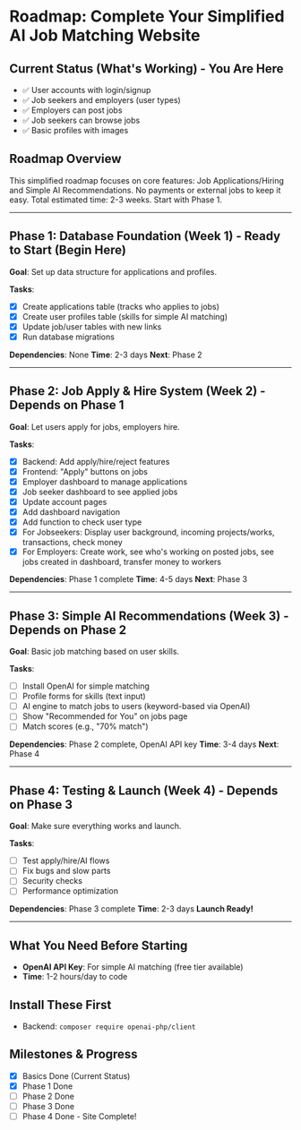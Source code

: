 # Roadmap: Complete Your Simplified AI Job Matching Website

## Current Status (What's Working) - You Are Here
- ✅ User accounts with login/signup
- ✅ Job seekers and employers (user types)
- ✅ Employers can post jobs
- ✅ Job seekers can browse jobs
- ✅ Basic profiles with images

## Roadmap Overview
This simplified roadmap focuses on core features: Job Applications/Hiring and Simple AI Recommendations. No payments or external jobs to keep it easy. Total estimated time: 2-3 weeks. Start with Phase 1.

---

## Phase 1: Database Foundation (Week 1) - Ready to Start (Begin Here)
**Goal**: Set up data structure for applications and profiles.

**Tasks**:
- [x] Create applications table (tracks who applies to jobs)
- [x] Create user profiles table (skills for simple AI matching)
- [x] Update job/user tables with new links
- [x] Run database migrations

**Dependencies**: None
**Time**: 2-3 days
**Next**: Phase 2

---

## Phase 2: Job Apply & Hire System (Week 2) - Depends on Phase 1
**Goal**: Let users apply for jobs, employers hire.

**Tasks**:
- [x] Backend: Add apply/hire/reject features
- [x] Frontend: "Apply" buttons on jobs
- [x] Employer dashboard to manage applications
- [x] Job seeker dashboard to see applied jobs
- [x] Update account pages
- [x] Add dashboard navigation
- [x] Add function to check user type
- [x] For Jobseekers: Display user background, incoming projects/works, transactions, check money
- [x] For Employers: Create work, see who's working on posted jobs, see jobs created in dashboard, transfer money to workers

**Dependencies**: Phase 1 complete
**Time**: 4-5 days
**Next**: Phase 3

---

## Phase 3: Simple AI Recommendations (Week 3) - Depends on Phase 2
**Goal**: Basic job matching based on user skills.

**Tasks**:
- [ ] Install OpenAI for simple matching
- [ ] Profile forms for skills (text input)
- [ ] AI engine to match jobs to users (keyword-based via OpenAI)
- [ ] Show "Recommended for You" on jobs page
- [ ] Match scores (e.g., "70% match")

**Dependencies**: Phase 2 complete, OpenAI API key
**Time**: 3-4 days
**Next**: Phase 4

---

## Phase 4: Testing & Launch (Week 4) - Depends on Phase 3
**Goal**: Make sure everything works and launch.

**Tasks**:
- [ ] Test apply/hire/AI flows
- [ ] Fix bugs and slow parts
- [ ] Security checks
- [ ] Performance optimization

**Dependencies**: Phase 3 complete
**Time**: 2-3 days
**Launch Ready!**

---

## What You Need Before Starting
- **OpenAI API Key**: For simple AI matching (free tier available)
- **Time**: 1-2 hours/day to code

## Install These First
- Backend: `composer require openai-php/client`

## Milestones & Progress
- [x] Basics Done (Current Status)
- [x] Phase 1 Done
- [ ] Phase 2 Done
- [ ] Phase 3 Done
- [ ] Phase 4 Done - Site Complete!
